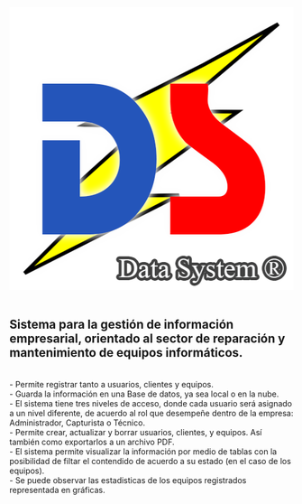 <img height='500' width='700' src='https://raw.githubusercontent.com/Pabl088/DataSystem/main/src/images/DS.png'>
<br/>
<br/>

## Sistema para la gestión de información empresarial, orientado al sector de reparación y mantenimiento de equipos informáticos.

<br/>
- Permite registrar tanto a usuarios, clientes y equipos.
<br/>
- Guarda la información en una Base de datos, ya sea local o en la nube.
<br/>
- El sistema tiene tres niveles de acceso, donde cada usuario será asignado a un nivel diferente, 
de acuerdo al rol que desempeñe dentro de la empresa: Administrador, Capturista o Técnico.
<br/>
- Permite crear, actualizar y borrar usuarios, clientes, y equipos. Así también como exportarlos a un archivo PDF.
<br/>
- El sistema permite visualizar la información por medio de tablas con la posibilidad de filtar 
el contendido de acuerdo a su estado (en el caso de los equipos).
<br/>
- Se puede observar las estadisticas de los equipos registrados representada en gráficas.
